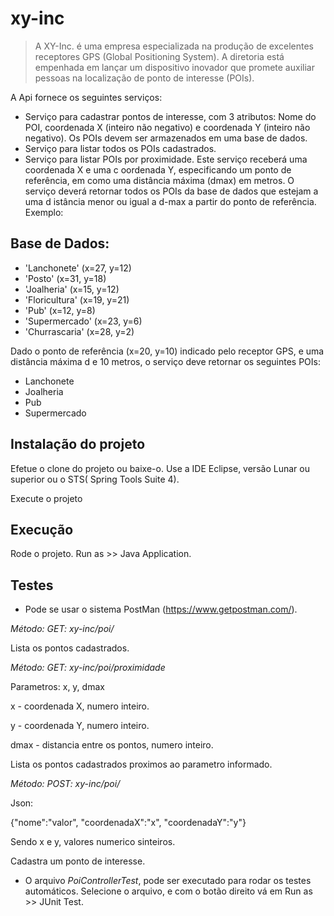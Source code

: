 # xy-inc
>A XY-Inc. é uma empresa especializada na produção de excelentes receptores GPS (Global Positioning System). 
 A diretoria está empenhada em lançar um dispositivo inovador que promete auxiliar pessoas na localização de ponto de interesse (POIs).

A Api fornece os seguintes serviços:
* Serviço para cadastrar pontos de interesse, com 3 atributos: Nome do POI, coordenada X
(inteiro não negativo) e coordenada Y (inteiro não negativo). Os POIs devem ser armazenados
em uma base de dados.
* Serviço para listar todos os POIs cadastrados.
* Serviço para listar POIs por proximidade. Este serviço receberá uma coordenada X e uma c
oordenada Y, especificando um ponto de referência, em como uma distância máxima (dmax) em metros. O serviço deverá retornar todos os POIs da base de dados que estejam a uma d
istância menor ou igual a d-max a partir do ponto de referência. Exemplo:

## Base de Dados:
  * 'Lanchonete' (x=27, y=12)
  * 'Posto' (x=31, y=18)
  * 'Joalheria' (x=15, y=12)
  * 'Floricultura' (x=19, y=21)
  * 'Pub' (x=12, y=8)
  * 'Supermercado' (x=23, y=6)
  * 'Churrascaria' (x=28, y=2)

Dado o ponto de referência (x=20, y=10) indicado pelo receptor GPS, e uma distância máxima d
e 10 metros, o serviço deve retornar os seguintes POIs:
  * Lanchonete
  * Joalheria
  * Pub
  * Supermercado

## Instalação do projeto

Efetue o clone do projeto ou baixe-o.
Use a IDE Eclipse, versão Lunar ou superior ou o STS( Spring Tools Suite 4).

Execute o projeto 

## Execução

Rode o projeto. Run as >> Java Application.


## Testes
* Pode se usar o sistema PostMan (https://www.getpostman.com/).

_Método: GET: xy-inc/poi/_

Lista os pontos cadastrados.

_Método: GET: xy-inc/poi/proximidade_

Parametros: x, y, dmax

x - coordenada X, numero inteiro.

y - coordenada Y, numero inteiro.

dmax - distancia entre os pontos, numero inteiro.

Lista os pontos cadastrados proximos ao parametro informado.

_Método: POST: xy-inc/poi/_

Json: 

{"nome":"valor", "coordenadaX":"x", "coordenadaY":"y"}

Sendo x e y, valores numerico sinteiros.

Cadastra um ponto de interesse.

* O arquivo _PoiControllerTest_, pode ser executado para rodar os testes automáticos.
Selecione o arquivo, e com o botão direito vá em Run as >> JUnit Test.


